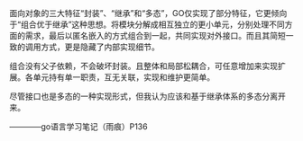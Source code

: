 面向对象的三大特征“封装”、“继承”和“多态”，GO仅实现了部分特征，它更倾向于“组合优于继承”这种思想。将模块分解成相互独立的更小单元，分别处理不同方面的需求，最后以匿名嵌入的方式组合到一起，共同实现对外接口。而且其简短一致的调用方式，更是隐藏了内部实现细节。

组合没有父子依赖，不会破坏封装。且整体和局部松耦合，可任意增加来实现扩展。各单元持有单一职责，互无关联，实现和维护更简单。

尽管接口也是多态的一种实现形式，但我认为应该和基于继承体系的多态分离开来。

————go语言学习笔记（雨痕）P136